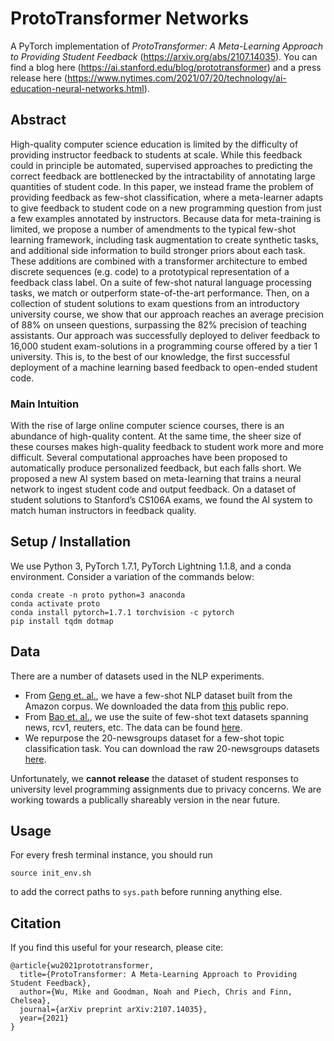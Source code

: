 # ProtoTransformer Networks

A PyTorch implementation of *ProtoTransformer: A Meta-Learning Approach to Providing Student Feedback* (https://arxiv.org/abs/2107.14035). You can find a blog here (https://ai.stanford.edu/blog/prototransformer) and a press release here (https://www.nytimes.com/2021/07/20/technology/ai-education-neural-networks.html).

## Abstract

High-quality computer science education is limited by the difficulty of providing instructor feedback to students at scale. While this feedback could in principle be automated, supervised approaches to predicting the correct feedback are bottlenecked by the intractability of annotating large quantities of student code. In this paper, we instead frame the problem of providing feedback as few-shot classification, where a meta-learner adapts to give feedback to student code on a new programming question from just a few examples annotated by instructors. Because data for meta-training is limited, we propose a number of amendments to the typical few-shot learning framework, including task augmentation to create synthetic tasks, and additional side information to build stronger priors about each task. These additions are combined with a transformer architecture to embed discrete sequences (e.g. code) to a prototypical representation of a feedback class label. On a suite of few-shot natural language processing tasks, we match or outperform state-of-the-art performance. Then, on a collection of student solutions to exam questions from an introductory university course, we show that our approach reaches an average precision of 88% on unseen questions, surpassing the 82% precision of teaching assistants. Our approach was successfully deployed to deliver feedback to 16,000 student exam-solutions in a programming course offered by a tier 1 university. This is, to the best of our knowledge, the first successful deployment of a machine learning based feedback to open-ended student code.

### Main Intuition

With the rise of large online computer science courses, there is an abundance of high-quality content. At the same time, the sheer size of these courses makes high-quality feedback to student work more and more difficult. Several computational approaches have been proposed to automatically produce personalized feedback, but each falls short. We proposed a new AI system based on meta-learning that trains a neural network to ingest student code and output feedback. On a dataset of student solutions to Stanford’s CS106A exams, we found the AI system to match human instructors in feedback quality.  

## Setup / Installation

We use Python 3, PyTorch 1.7.1, PyTorch Lightning 1.1.8, and a conda environment. Consider a variation of the commands below:

```
conda create -n proto python=3 anaconda
conda activate proto
conda install pytorch=1.7.1 torchvision -c pytorch
pip install tqdm dotmap
```

## Data

There are a number of datasets used in the NLP experiments.

- From [Geng et. al.](https://arxiv.org/abs/1902.10482v2), we have a few-shot NLP dataset built from the Amazon corpus. We downloaded the data from [this](https://github.com/zhongyuchen/few-shot-text-classification) public repo.
- From [Bao et. al.](https://arxiv.org/pdf/1908.06039), we use the suite of few-shot text datasets spanning news, rcv1, reuters, etc. The data can be found [here](https://github.com/YujiaBao/Distributional-Signatures).
- We repurpose the 20-newsgroups dataset for a few-shot topic classification task. You can download the raw 20-newsgroups datasets [here](http://qwone.com/~jason/20Newsgroups/).

Unfortunately, we **cannot release** the dataset of student responses to university level programming assignments due to privacy concerns. We are working towards a publically shareably version in the near future.

## Usage

For every fresh terminal instance, you should run

```
source init_env.sh
```

to add the correct paths to `sys.path` before running anything else.

## Citation

If you find this useful for your research, please cite:

```
@article{wu2021prototransformer,
  title={ProtoTransformer: A Meta-Learning Approach to Providing Student Feedback},
  author={Wu, Mike and Goodman, Noah and Piech, Chris and Finn, Chelsea},
  journal={arXiv preprint arXiv:2107.14035},
  year={2021}
}
```